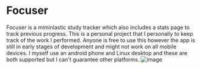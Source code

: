 # Focuser
Focuser is a miminlastic study tracker which also includes a stats page to track previous progress. This is a personal project that I personally to keep track of the work I performed. Anyone is free to use this however the app is still in early stages of development and might not work on all mobile devices. I myself use an android phone and Linux desktop and these are both supported but I can't guarantee other platforms. 
![image](https://github.com/bepnos/Focuser/assets/80769012/a054195f-1b83-4258-a560-e6591bba795d)


